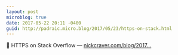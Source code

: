 ```yaml
---
layout: post
microblog: true
date: 2017-05-22 20:11 -0400
guid: http://padraic.micro.blog/2017/05/23/https-on-stack.html
---
```

🔗 HTTPS on Stack Overflow — [nickcraver.com/blog/2017...](https://nickcraver.com/blog/2017/05/22/https-on-stack-overflow/)
